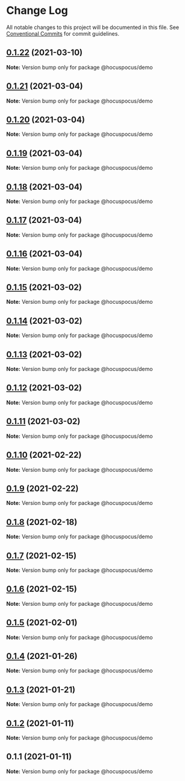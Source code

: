 # Change Log

All notable changes to this project will be documented in this file.
See [Conventional Commits](https://conventionalcommits.org) for commit guidelines.

## [0.1.22](https://github.com/ueberdosis/hocuspocus/compare/@hocuspocus/demo@0.1.21...@hocuspocus/demo@0.1.22) (2021-03-10)

**Note:** Version bump only for package @hocuspocus/demo





## [0.1.21](https://github.com/ueberdosis/hocuspocus/compare/@hocuspocus/demo@0.1.20...@hocuspocus/demo@0.1.21) (2021-03-04)

**Note:** Version bump only for package @hocuspocus/demo





## [0.1.20](https://github.com/ueberdosis/hocuspocus/compare/@hocuspocus/demo@0.1.19...@hocuspocus/demo@0.1.20) (2021-03-04)

**Note:** Version bump only for package @hocuspocus/demo





## [0.1.19](https://github.com/ueberdosis/hocuspocus/compare/@hocuspocus/demo@0.1.18...@hocuspocus/demo@0.1.19) (2021-03-04)

**Note:** Version bump only for package @hocuspocus/demo





## [0.1.18](https://github.com/ueberdosis/hocuspocus/compare/@hocuspocus/demo@0.1.17...@hocuspocus/demo@0.1.18) (2021-03-04)

**Note:** Version bump only for package @hocuspocus/demo





## [0.1.17](https://github.com/ueberdosis/hocuspocus/compare/@hocuspocus/demo@0.1.16...@hocuspocus/demo@0.1.17) (2021-03-04)

**Note:** Version bump only for package @hocuspocus/demo





## [0.1.16](https://github.com/ueberdosis/hocuspocus/compare/@hocuspocus/demo@0.1.15...@hocuspocus/demo@0.1.16) (2021-03-04)

**Note:** Version bump only for package @hocuspocus/demo





## [0.1.15](https://github.com/ueberdosis/hocuspocus/compare/@hocuspocus/demo@0.1.14...@hocuspocus/demo@0.1.15) (2021-03-02)

**Note:** Version bump only for package @hocuspocus/demo





## [0.1.14](https://github.com/ueberdosis/hocuspocus/compare/@hocuspocus/demo@0.1.13...@hocuspocus/demo@0.1.14) (2021-03-02)

**Note:** Version bump only for package @hocuspocus/demo





## [0.1.13](https://github.com/ueberdosis/hocuspocus/compare/@hocuspocus/demo@0.1.12...@hocuspocus/demo@0.1.13) (2021-03-02)

**Note:** Version bump only for package @hocuspocus/demo





## [0.1.12](https://github.com/ueberdosis/hocuspocus/compare/@hocuspocus/demo@0.1.11...@hocuspocus/demo@0.1.12) (2021-03-02)

**Note:** Version bump only for package @hocuspocus/demo





## [0.1.11](https://github.com/ueberdosis/hocuspocus/compare/@hocuspocus/demo@0.1.10...@hocuspocus/demo@0.1.11) (2021-03-02)

**Note:** Version bump only for package @hocuspocus/demo





## [0.1.10](https://github.com/ueberdosis/hocuspocus/compare/@hocuspocus/demo@0.1.9...@hocuspocus/demo@0.1.10) (2021-02-22)

**Note:** Version bump only for package @hocuspocus/demo





## [0.1.9](https://github.com/ueberdosis/hocuspocus/compare/@hocuspocus/demo@0.1.8...@hocuspocus/demo@0.1.9) (2021-02-22)

**Note:** Version bump only for package @hocuspocus/demo





## [0.1.8](https://github.com/ueberdosis/hocuspocus/compare/@hocuspocus/demo@0.1.7...@hocuspocus/demo@0.1.8) (2021-02-18)

**Note:** Version bump only for package @hocuspocus/demo





## [0.1.7](https://github.com/ueberdosis/hocuspocus/compare/@hocuspocus/demo@0.1.6...@hocuspocus/demo@0.1.7) (2021-02-15)

**Note:** Version bump only for package @hocuspocus/demo





## [0.1.6](https://github.com/ueberdosis/hocuspocus/compare/@hocuspocus/demo@0.1.5...@hocuspocus/demo@0.1.6) (2021-02-15)

**Note:** Version bump only for package @hocuspocus/demo





## [0.1.5](https://github.com/ueberdosis/hocuspocus/compare/@hocuspocus/demo@0.1.4...@hocuspocus/demo@0.1.5) (2021-02-01)

**Note:** Version bump only for package @hocuspocus/demo





## [0.1.4](https://github.com/ueberdosis/hocuspocus/compare/@hocuspocus/demo@0.1.3...@hocuspocus/demo@0.1.4) (2021-01-26)

**Note:** Version bump only for package @hocuspocus/demo





## [0.1.3](https://github.com/ueberdosis/hocuspocus/compare/@hocuspocus/demo@0.1.2...@hocuspocus/demo@0.1.3) (2021-01-21)

**Note:** Version bump only for package @hocuspocus/demo





## [0.1.2](https://github.com/ueberdosis/hocuspocus/compare/@hocuspocus/demo@0.1.1...@hocuspocus/demo@0.1.2) (2021-01-11)

**Note:** Version bump only for package @hocuspocus/demo





## 0.1.1 (2021-01-11)

**Note:** Version bump only for package @hocuspocus/demo
